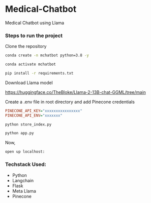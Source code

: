 # Medical-Chatbot
Medical Chatbot using Llama

### Steps to run the project

Clone the repository

```bash
conda create -n mchatbot python=3.8 -y
```

```bash
conda activate mchatbot
```

```bash
pip install -r requirements.txt
```

Download Llama model

https://huggingface.co/TheBloke/Llama-2-13B-chat-GGML/tree/main

Create a .env file in root directory and add Pinecone credentials

```ini
PINECONE_API_KEY="xxxxxxxxxxxxxxxx"
PINECONE_API_ENV="xxxxxxx"
```

```bash
python store_index.py
```

```bash
python app.py
```

Now, 

```bash
open up localhost:
```

### Techstack Used:

- Python
- Langchain
- Flask
- Meta Llama
- Pinecone